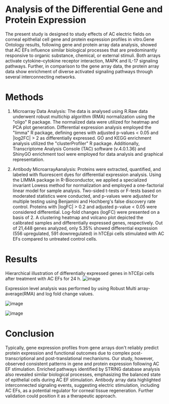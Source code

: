 # Analysis of the Differential Gene and Protein Expression 
The present study is designed to study effects of AC electric fields on corneal epithelial cell gene and protein expression profiles in vitro.Gene Ontology results, following gene and protein array data analysis, showed that AC EFs influence similar biological processes that are predominantly responsive to organic substance, chemical, or external stimuli. Both arrays activate cytokine–cytokine receptor interaction, MAPK and IL-17 signaling pathways. Further, in comparison to the gene array data, the protein array data show enrichment of diverse activated signaling pathways through several interconnecting networks.

# Methods
1. Microarray Data Analysis: 
The data is analysed using R.Raw data underwent robust multichip algorithm (RMA) normalization using the "oligo" R package. The normalized data were utilized for heatmap and PCA plot generation. Differential expression analysis employed the "limma" R package, defining genes with adjusted p-values < 0.05 and |log2FC| > 2 as differentially expressed. GO and KEGG enrichment analysis utilized the "clusterProfiler" R package. Additionally, Transcriptome Analysis Console (TAC) software (v.4.0.1.36) and ShinyGO enrichment tool were employed for data analysis and graphical representation.

2. Antibody MicroarrayAanalysis:
Proteins were extracted, quantified, and labeled with fluorescent dyes for differential expression analysis. Using the LIMMA package in R-Bioconductor, we applied a specialized invariant Lowess method for normalization and employed a one-factorial linear model for sample analysis. Two-sided t-tests or F-tests based on moderated statistics were conducted, and p-values were adjusted for multiple testing using Benjamini and Hochberg's false discovery rate control. Proteins with |logFC| > 0.2 and adjusted p-value < 0.05 were considered differential. Log-fold changes (logFC) were presented on a basis of 2. A clustering heatmap and volcano plot depicted the calibrated samples and differentially expressed genes, respectively. Out of 21,448 genes analyzed, only 5.35% showed differential expression (556 upregulated, 591 downregulated) in hTCEpi cells stimulated with AC EFs compared to untreated control cells.

# Results
Hierarchical illustration of differentially expressed genes in hTCEpi cells after treatment with AC EFs for 24 h.
![image](https://github.com/Jyoti-995/Microarray-data-analysis-using-R-package-/assets/123369518/6813f597-2541-4dd8-aea0-971ae6a04e9d)

Expression level analysis was performed by using Robust Multi array-average(RMA) and log fold change values. 

![image](https://github.com/Jyoti-995/Microarray-data-analysis-using-R-package-/assets/123369518/072084a6-a9b1-4e51-8646-b796adf5aa07)

![image](https://github.com/Jyoti-995/Microarray-data-analysis-using-R-package-/assets/123369518/f6b03110-7bb1-49f5-94c7-29229ef721e4)

# Conclusion
Typically, gene expression profiles from gene arrays don't reliably predict protein expression and functional outcomes due to complex post-transcriptional and post-translational mechanisms. Our study, however, observed consistent patterns in gene and protein expression following AC EF stimulation. Enriched pathways identified by STRING database analysis also revealed similar biological processes, emphasizing the balanced state of epithelial cells during AC EF stimulation. Antibody array data highlighted interconnected signaling events, suggesting electric stimulation, including AC EFs, as a potential regulator for corneal tissue regeneration. Further validation could position it as a therapeutic approach.







